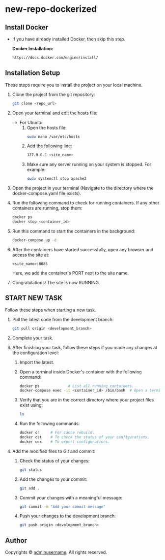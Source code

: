 # new-repo-dockerized

## Install Docker
* If you have already installed Docker, then skip this step.

    **Docker Installation:**
    ```bash
    https://docs.docker.com/engine/install/
    ```

## Installation Setup
These steps require you to install the project on your local machine.

1. Clone the project from the git repository:
    ```bash
    git clone <repo_url>
    ```

2. Open your terminal and edit the hosts file:

   - For Ubuntu:
     1. Open the hosts file:
        ```bash
        sudo nano /var/etc/hosts
        ```
     2. Add the following line:
        ```bash
        127.0.0.1 <site_name>
        ```
     3. Make sure any server running on your system is stopped. For example:
        ```bash
        sudo systemctl stop apache2
        ```

3. Open the project in your terminal (Navigate to the directory where the docker-compose.yaml file exists).

4. Run the following command to check for running containers. If any other containers are running, stop them:

    ```bash
    docker ps
    docker stop <container_id>
    ```

5. Run this command to start the containers in the background:

    ```bash
    docker-compose up -d
    ```

6. After the containers have started successfully, open any browser and access the site at:

    ```
    <site_name>:8085
    ```

    Here, we add the container's PORT next to the site name.

7. Congratulations! The site is now RUNNING.

## START NEW TASK
Follow these steps when starting a new task.

1. Pull the latest code from the development branch:

    ```bash
    git pull origin <development_branch>
    ```

2. Complete your task.

3. After finishing your task, follow these steps if you made any changes at the configuration level:

   1. Import the latest.

   2. Open a terminal inside Docker's container with the following command:

      ```bash
      docker ps             # List all running containers.
      docker-compose exec -it <container_id> /bin/bash  # Open a terminal in the specified container.
      ```

   3. Verify that you are in the correct directory where your project files exist using:

      ```bash
      ls
      ```

   4. Run the following commands:

      ```bash
      docker cr     # For cache rebuild.
      docker cst    # To check the status of your configurations.
      docker cex    # To export configurations.
      ```

4. Add the modified files to Git and commit:

   1. Check the status of your changes:

      ```bash
      git status
      ```

   2. Add the changes to your commit:

      ```bash
      git add .
      ```

   3. Commit your changes with a meaningful message:

      ```bash
      git commit -m "Add your commit message"
      ```

   4. Push your changes to the development branch:

      ```bash
      git push origin <development_branch>
      ```

## Author
Copyrights &copy; [adminusername](https://www.example.com/). All rights reserved.
